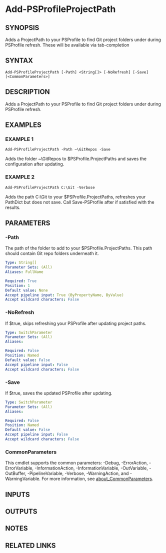 # Add-PSProfileProjectPath

## SYNOPSIS
Adds a ProjectPath to your PSProfile to find Git project folders under during PSProfile refresh.
These will be available via tab-completion

## SYNTAX

```
Add-PSProfileProjectPath [-Path] <String[]> [-NoRefresh] [-Save] [<CommonParameters>]
```

## DESCRIPTION
Adds a ProjectPath to your PSProfile to find Git project folders under during PSProfile refresh.

## EXAMPLES

### EXAMPLE 1
```
Add-PSProfileProjectPath -Path ~\GitRepos -Save
```

Adds the folder ~\GitRepos to $PSProfile.ProjectPaths and saves the configuration after updating.

### EXAMPLE 2
```
Add-PSProfileProjectPath C:\Git -Verbose
```

Adds the path C:\Git to your $PSProfile.ProjectPaths, refreshes your PathDict but does not save.
Call Save-PSProfile after if satisfied with the results.

## PARAMETERS

### -Path
The path of the folder to add to your $PSProfile.ProjectPaths.
This path should contain Git repo folders underneath it.

```yaml
Type: String[]
Parameter Sets: (All)
Aliases: FullName

Required: True
Position: 1
Default value: None
Accept pipeline input: True (ByPropertyName, ByValue)
Accept wildcard characters: False
```

### -NoRefresh
If $true, skips refreshing your PSProfile after updating project paths.

```yaml
Type: SwitchParameter
Parameter Sets: (All)
Aliases:

Required: False
Position: Named
Default value: False
Accept pipeline input: False
Accept wildcard characters: False
```

### -Save
If $true, saves the updated PSProfile after updating.

```yaml
Type: SwitchParameter
Parameter Sets: (All)
Aliases:

Required: False
Position: Named
Default value: False
Accept pipeline input: False
Accept wildcard characters: False
```

### CommonParameters
This cmdlet supports the common parameters: -Debug, -ErrorAction, -ErrorVariable, -InformationAction, -InformationVariable, -OutVariable, -OutBuffer, -PipelineVariable, -Verbose, -WarningAction, and -WarningVariable. For more information, see [about_CommonParameters](http://go.microsoft.com/fwlink/?LinkID=113216).

## INPUTS

## OUTPUTS

## NOTES

## RELATED LINKS
